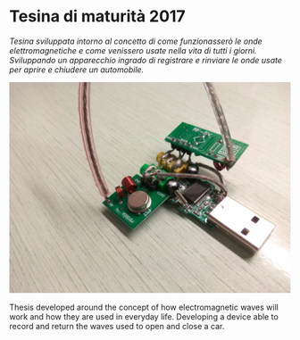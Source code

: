 # Tesina di maturità 2017
*Tesina sviluppata intorno al concetto di come funzionasserò le onde elettromagnetiche e come venissero usate nella vita di tutti i giorni.
Sviluppando un apparecchio ingrado di registrare e rinviare le onde usate per aprire e chiudere un automobile.*<br>

![Project](https://raw.githubusercontent.com/DarioDiPalma98/Tesina_2017/master/Project.jpg)

Thesis developed around the concept of how electromagnetic waves will work and how they are used in everyday life.
Developing a device able to record and return the waves used to open and close a car.<br>
